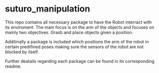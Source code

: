 # suturo_manipulation

This repo contains all necessary package to have the Robot interract with its enviroment. The main focus is on the arm of the objects and focuses on mainly two objectives. Grasb and place objects given a position.

Additinally a package is included which positions the arm of the robot in certain predifined poses making sure the sensors of the robot are not blocked by itself.

Further deatails regarding each package can be found in its corresponding readme.
